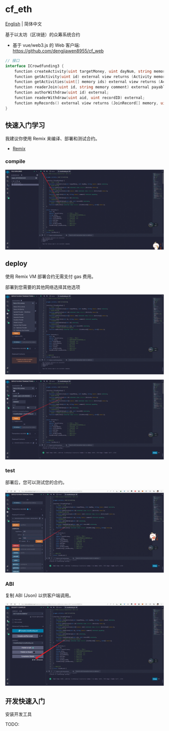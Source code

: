 # cf_eth

[English](./README.md) | 简体中文

基于以太坊（区块链）的众筹系统合约

* 基于 vue/web3.js 的 Web 客户端: <https://github.com/dengjiawen8955/cf_web>

```go
// 接口
interface ICrowdfunding3 {
    function createActivity(uint targetMoney, uint dayNum, string memory data) external;
    function getActivity(uint id) external view returns (Activity memory);
    function getActivities(uint[] memory ids) external view returns (Activity[] memory);
    function readerJoin(uint id, string memory comment) external payable;
    function authorWithdraw(uint id) external;
    function readerWithdraw(uint aid, uint recordID) external;
    function myRecords() external view returns (JoinRecord[] memory, uint[] memory);
}
```

## 快速入门学习

我建议你使用 Remix 来编译、部署和测试合约。

* [Remix](https://remix.ethereum.org/)

### compile

![compile1](images/2022-02-0420230109183117.png)

## deploy

使用 Remix VM 部署合约无需支付 gas 费用。

部署到您需要的其他网络选择其他选项

![deploy1](images/2022-02-0420230109183546.png)

![deploy2](images/2022-02-0420230109183620.png)

### test

部署后，您可以测试您的合约。

![test1](images/2022-02-0420230109183719.png)

### ABI

复制 ABI (Json) 以供客户端调用。

![abi1](images/2022-02-0420230109183855.png)

## 开发快速入门

安装开发工具

TODO:
